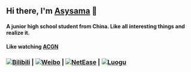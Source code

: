## Hi there, I'm [Asysama](https://asysama.github.io) 👋
#### A junior high school student from China. Like all interesting things and realize it.
#### Like watching [ACGN](https://zh.moegirl.org.cn/Mainpage)
### [![](https://asset.gitblock.cn/Media?name=751E6AE9253235B3EC3C20589602BAF0.png)Bilibili](https://space.bilibili.com/513449298) | [![](https://weibo.com/favicon.ico)Weibo](https://weibo.com/u/7360841605) | [![](https://s1.music.126.net/style/favicon.ico?v20180823)NetEase](https://music.163.com/#/user/home?id=1901649037) | [![](https://asset.gitblock.cn/Media?name=DA08BE603440E4943EF7E182AB606F32.png)Luogu](https://www.luogu.com.cn/user/349498)
